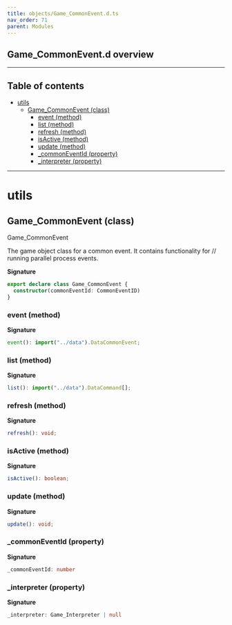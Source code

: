 ```yaml
---
title: objects/Game_CommonEvent.d.ts
nav_order: 71
parent: Modules
---
```


## Game_CommonEvent.d overview

---

<h2 class="text-delta">Table of contents</h2>

- [utils](#utils)
  - [Game_CommonEvent (class)](#game_commonevent-class)
    - [event (method)](#event-method)
    - [list (method)](#list-method)
    - [refresh (method)](#refresh-method)
    - [isActive (method)](#isactive-method)
    - [update (method)](#update-method)
    - [\_commonEventId (property)](#_commoneventid-property)
    - [\_interpreter (property)](#_interpreter-property)

---

# utils

## Game_CommonEvent (class)

Game_CommonEvent

The game object class for a common event. It contains functionality for
// running parallel process events.

**Signature**

```ts
export declare class Game_CommonEvent {
  constructor(commonEventId: CommonEventID)
}
```

### event (method)

**Signature**

```ts
event(): import("../data").DataCommonEvent;
```

### list (method)

**Signature**

```ts
list(): import("../data").DataCommand[];
```

### refresh (method)

**Signature**

```ts
refresh(): void;
```

### isActive (method)

**Signature**

```ts
isActive(): boolean;
```

### update (method)

**Signature**

```ts
update(): void;
```

### \_commonEventId (property)

**Signature**

```ts
_commonEventId: number
```

### \_interpreter (property)

**Signature**

```ts
_interpreter: Game_Interpreter | null
```
